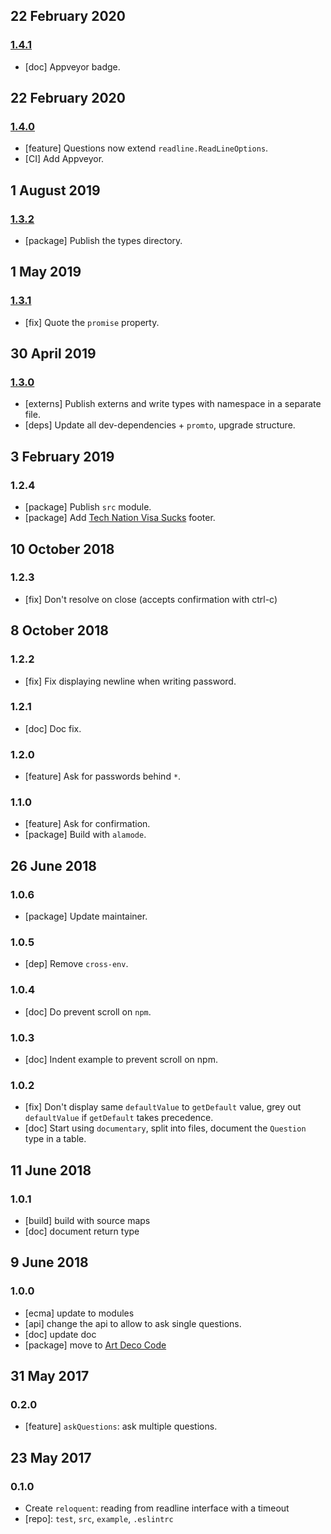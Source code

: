 ## 22 February 2020

### [1.4.1](https://github.com/artdecocode/reloquent/compare/v1.4.0...v1.4.1)

- [doc] Appveyor badge.

## 22 February 2020

### [1.4.0](https://github.com/artdecocode/reloquent/compare/v1.3.2...v1.4.0)

- [feature] Questions now extend `readline.ReadLineOptions`.
- [CI] Add Appveyor.

## 1 August 2019

### [1.3.2](https://github.com/artdecocode/reloquent/compare/v1.3.1...v1.3.2)

- [package] Publish the types directory.

## 1 May 2019

### [1.3.1](https://github.com/artdecocode/reloquent/compare/v1.3.0...v1.3.1)

- [fix] Quote the `promise` property.

## 30 April 2019

### [1.3.0](https://github.com/artdecocode/reloquent/compare/v1.2.4...v1.3.0)

- [externs] Publish externs and write types with namespace in a separate file.
- [deps] Update all dev-dependencies + `promto`, upgrade structure.

## 3 February 2019

### 1.2.4

- [package] Publish `src` module.
- [package] Add [Tech Nation Visa Sucks](https://www.technation.sucks) footer.

## 10 October 2018

### 1.2.3

- [fix] Don't resolve on close (accepts confirmation with ctrl-c)

## 8 October 2018

### 1.2.2

- [fix] Fix displaying newline when writing password.

### 1.2.1

- [doc] Doc fix.

### 1.2.0

- [feature] Ask for passwords behind `*`.

### 1.1.0

- [feature] Ask for confirmation.
- [package] Build with `alamode`.

## 26 June 2018

### 1.0.6

- [package] Update maintainer.

### 1.0.5

- [dep] Remove `cross-env`.

### 1.0.4

- [doc] Do prevent scroll on `npm`.

### 1.0.3

- [doc] Indent example to prevent scroll on npm.

### 1.0.2

- [fix] Don't display same `defaultValue` to `getDefault` value, grey out `defaultValue` if `getDefault` takes precedence.
- [doc] Start using `documentary`, split into files, document the `Question` type in a table.

## 11 June 2018

### 1.0.1

- [build] build with source maps
- [doc] document return type

## 9 June 2018

### 1.0.0

- [ecma] update to modules
- [api] change the api to allow to ask single questions.
- [doc] update doc
- [package] move to [Art Deco Code](https://artdeco.bz)

## 31 May 2017

### 0.2.0

- [feature] `askQuestions`: ask multiple questions.

## 23 May 2017

### 0.1.0

- Create `reloquent`: reading from readline interface with a timeout
- [repo]: `test`, `src`, `example`, `.eslintrc`
